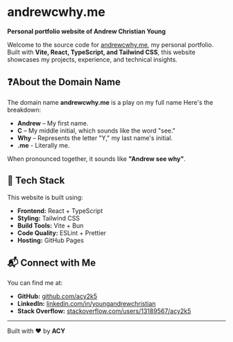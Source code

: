 # andrewcwhy.me

**Personal portfolio website of Andrew Christian Young**  

Welcome to the source code for [andrewcwhy.me](https://andrewcwhy.me), my personal portfolio. Built with **Vite, React, TypeScript, and Tailwind CSS**, this website showcases my projects, experience, and technical insights.

## ❓About the Domain Name
The domain name **andrewcwhy.me** is a play on my full name Here's the breakdown:
- **Andrew** – My first name.
- **C** – My middle initial, which sounds like the word "see."
- **Why** – Represents the letter "Y," my last name's initial.
- **.me** - Literally me.

When pronounced together, it sounds like **"Andrew see why"**.

## 🚀 Tech Stack
This website is built using:
- **Frontend:** React + TypeScript  
- **Styling:** Tailwind CSS 
- **Build Tools:** Vite + Bun
- **Code Quality:** ESLint + Prettier  
- **Hosting:** GitHub Pages  

## 📬 Connect with Me
You can find me at:
- **GitHub:** [github.com/acy2k5](https://github.com/acy2k5)  
- **LinkedIn:** [linkedin.com/in/youngandrewchristian](https://www.linkedin.com/in/youngandrewchristian)  
- **Stack Overflow:** [stackoverflow.com/users/13189567/acy2k5](https://stackoverflow.com/users/13189567/acy2k5)

---

Built with ❤️ by **ACY**
